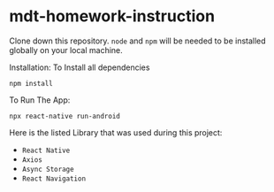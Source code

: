 # mdt-homework-instruction
Clone down this repository. `node` and `npm` will be needed to be installed globally on your local machine.  

Installation:
To Install all dependencies

`npm install`  

To Run The App:

`npx react-native run-android`  

Here is the listed Library that was used during this project:

- `React Native`
- `Axios`
- `Async Storage`
- `React Navigation`


